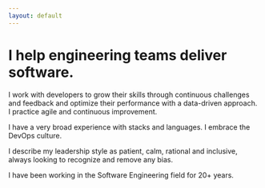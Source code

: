 ```yaml
---
layout: default
---
```


# I help engineering teams deliver software.

I work with developers to grow their skills through continuous challenges and feedback and optimize their performance with a data-driven approach. I practice agile and continuous improvement. 

I have a very broad experience with stacks and languages. I embrace the DevOps culture. 

I describe my leadership style as  patient, calm, rational and inclusive, always looking to recognize and remove any bias.

I have been working  in the Software Engineering field for 20+ years.
